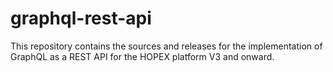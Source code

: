 # graphql-rest-api
This repository contains the sources and releases for the implementation of GraphQL as a REST API for the HOPEX platform V3 and onward.
